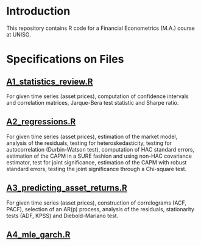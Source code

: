# Introduction 

This repository contains R code for a Financial Econometrics (M.A.) course at UNISG.

# Specifications on Files

## [A1_statistics_review.R](https://github.com/nathaliemayor/Financial_Econometrics/blob/main/A1_statistics_review.R)

For given time series (asset prices), computation of confidence intervals and correlation matrices, Jarque-Bera test statistic and Sharpe ratio.

## [A2_regressions.R](https://github.com/nathaliemayor/Financial_Econometrics/blob/main/A2_regressions.R)

For given time series (asset prices), estimation of the market model, analysis of the residuals, testing for heteroskedasticity, testing for autocorrelation (Durbin-Watson test), computation of HAC standard errors, estimation of the CAPM in a SURE fashion and using non-HAC covariance estimator, test for joint significance, estimation of the CAPM with robust standard errors, testing the joint significance through a Chi-square test.

## [A3_predicting_asset_returns.R](https://github.com/nathaliemayor/Financial_Econometrics/blob/main/A3_predicting_asset_returns.R)

For given time series (asset prices), construction of correlograms (ACF, PACF), selection of an AR(p) process, analysis of the residuals, stationarity tests (ADF, KPSS) and Diebold-Mariano test.

## [A4_mle_garch.R](https://github.com/nathaliemayor/Financial_Econometrics/blob/main/A4_mle_garch.R)






















































